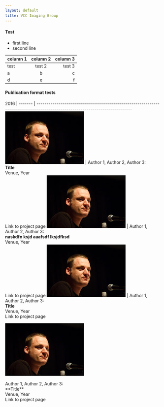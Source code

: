 ```yaml
---
layout: default
title: VCC Imaging Group
---
```


#### Test
- first line
- second line

column 1 | column 2 | column 3
-------- | :--------: | --------:
test | test 2 | test 3
a| b | c
d | e | f


#### Publication format tests

2016 | 
------- | ------------------------------------------------------------------------------------------------------------------------------
![wh](Images/heidrich.jpg) |  Author 1, Author 2, Author 3:<br>**Title**<br>Venue, Year<br>Link to project page
![wh](Images/heidrich.jpg) |  Author 1, Author 2, Author 3:<br>**naskdfn ksjd aaafsdf lksjdfksd**<br>Venue, Year<br>Link to project page
![wh](Images/heidrich.jpg) |  Author 1, Author 2, Author 3:<br>**Title**<br>Venue, Year<br>Link to project page


![wh](Images/heidrich.jpg)
<div>
Author 1, Author 2, Author 3:<br>
**Title**<br>
Venue, Year<br>
Link to project page
</div>
